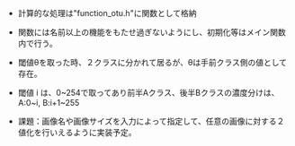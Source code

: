 - 計算的な処理は"function_otu.h"に関数として格納
- 関数には名前以上の機能をもたせ過ぎないようにし、初期化等はメイン関数内で行う。

- 閾値θを取った時、２クラスに分かれて居るが、θは手前クラス側の値として存在。
- 閾値 i は、0~254で取ってあり前半Aクラス、後半Bクラスの濃度分けは、A:0~i, B:i+1~255

- 課題：画像名や画像サイズを入力によって指定して、任意の画像に対する２値化を行いえるように実装予定。
